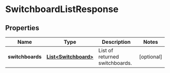 

# SwitchboardListResponse

## Properties

Name | Type | Description | Notes
------------ | ------------- | ------------- | -------------
**switchboards** | [**List&lt;Switchboard&gt;**](Switchboard.md) | List of returned switchboards. |  [optional]



